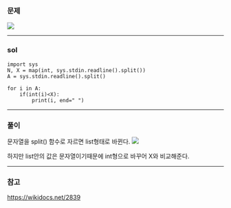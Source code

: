 ### 문제

![](https://images.velog.io/images/chestnut1044/post/97bc630c-4718-48a2-8491-57aba245a5b5/image.png)

---

### sol
```
import sys
N, X = map(int, sys.stdin.readline().split())
A = sys.stdin.readline().split()

for i in A:
    if(int(i)<X):
        print(i, end=" ")
```

---

### 풀이
문자열을 split() 함수로 자르면 list형태로 바뀐다. 
![](https://images.velog.io/images/chestnut1044/post/1118a752-7402-4e58-9140-95ec4e494c46/image.png)

하지만 list안의 값은 문자열이기때문에 int형으로 바꾸어 X와 비교해준다. 


---

### 참고
https://wikidocs.net/2839